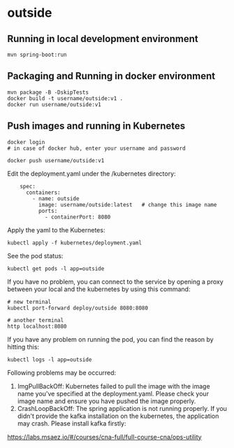# outside

## Running in local development environment

```
mvn spring-boot:run
```

## Packaging and Running in docker environment

```
mvn package -B -DskipTests
docker build -t username/outside:v1 .
docker run username/outside:v1
```

## Push images and running in Kubernetes

```
docker login 
# in case of docker hub, enter your username and password

docker push username/outside:v1
```

Edit the deployment.yaml under the /kubernetes directory:
```
    spec:
      containers:
        - name: outside
          image: username/outside:latest   # change this image name
          ports:
            - containerPort: 8080

```

Apply the yaml to the Kubernetes:
```
kubectl apply -f kubernetes/deployment.yaml
```

See the pod status:
```
kubectl get pods -l app=outside
```

If you have no problem, you can connect to the service by opening a proxy between your local and the kubernetes by using this command:
```
# new terminal
kubectl port-forward deploy/outside 8080:8080

# another terminal
http localhost:8080
```

If you have any problem on running the pod, you can find the reason by hitting this:
```
kubectl logs -l app=outside
```

Following problems may be occurred:

1. ImgPullBackOff:  Kubernetes failed to pull the image with the image name you've specified at the deployment.yaml. Please check your image name and ensure you have pushed the image properly.
1. CrashLoopBackOff: The spring application is not running properly. If you didn't provide the kafka installation on the kubernetes, the application may crash. Please install kafka firstly:

https://labs.msaez.io/#/courses/cna-full/full-course-cna/ops-utility


